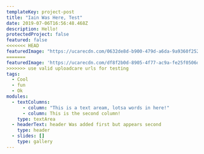 ```yaml
---
templateKey: project-post
title: "Iain Was Here, Test"
date: 2019-07-06T16:56:48.468Z
description: Hello!
protectedProject: false
featured: false
<<<<<<< HEAD
featuredImage: "https://ucarecdn.com/0632de8d-b900-479d-a6da-9a9360f252c7/"
=======
featuredImage: 'https://ucarecdn.com/df8f2b0d-8905-4f77-ac9a-fe25f0506d4f/'
>>>>>>> use valid uploadcare urls for testing
tags:
  - Cool
  - fun
  - Ok
modules:
  - textColumns:
      - column: "This is a text aream, lotsa words in here!"
      - column: This is the second column!
    type: textArea
  - headerText: header Was added first but appears second
    type: header
  - slides: []
    type: gallery
---
```


